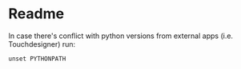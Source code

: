 # Readme

In case there's conflict with python versions from external apps (i.e. Touchdesigner) run:

`unset PYTHONPATH`
